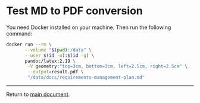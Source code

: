 # Test MD to PDF conversion

You need Docker installed on your machine. Then run the following command:

```bash
docker run --rm \
       --volume "$(pwd):/data" \
       --user $(id -u):$(id -g) \
       pandoc/latex:2.19 \
        -V geometry:"top=3cm, bottom=3cm, left=2.5cm, right=2.5cm" \
        --output=result.pdf \
        "/data/docs/requirements-management-plan.md"
```

---

Return to [main document](README.md).